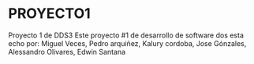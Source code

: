 # PROYECTO1
Proyecto 1 de DDS3 
Este proyecto #1 de desarrollo de software dos esta echo por:
Miguel Veces,
Pedro arquiñez,
Kalury cordoba,
Jose Gónzales,
Alessandro Olivares,
Edwin Santana
